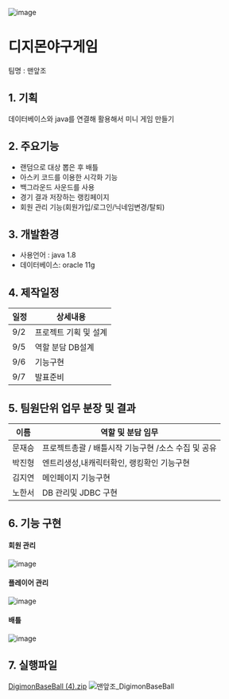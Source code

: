 ![image](https://user-images.githubusercontent.com/108584477/189010308-089630f7-abcd-4f69-8081-c5186affb272.png)


# 디지몬야구게임
팀명 : 맨앞조
## 1. 기획
데이터베이스와 java를 연결해 활용해서 미니 게임 만들기
## 2. 주요기능
 * 랜덤으로 대상 뽑은 후 배틀
 * 아스키 코드를 이용한 시각화 기능
 * 백그라운드 사운드를 사용
 * 경기 결과 저장하는 랭킹페이지
 * 회원 관리 기능(회원가입/로그인/닉네임변경/탈퇴)
## 3. 개발환경
* 사용언어 : java 1.8
* 데이터베이스: oracle 11g

## 4. 제작일정
일정|상세내용
---|---|
9/2|프로젝트 기획 및 설계
9/5|역할 분담 DB설계
9/6|기능구현
9/7|발표준비
## 5. 팀원단위 업무 분장 및 결과
이름|역할 및 분담 임무
---|---|
문재승|프로젝트총괄 / 배틀시작 기능구현 /소스 수집 및 공유
박진형|엔트리생성,내캐릭터확인, 랭킹확인 기능구현
김지연|메인페이지 기능구현
노한서|DB 관리및 JDBC 구현



## 6. 기능 구현

#### 회원 관리
![image](https://user-images.githubusercontent.com/108584477/189013568-82aa8bfe-dff3-4190-af01-06ddb00460d7.png)

#### 플레이어 관리
![image](https://user-images.githubusercontent.com/108584477/189013602-29a19e53-9036-41e7-847c-8b04dcd64f82.png)


#### 배틀
![image](https://user-images.githubusercontent.com/108584477/189013652-e4cb0082-fffa-4239-bf20-d4a4ad2ea570.png)



## 7. 실행파일
[DigimonBaseBall (4).zip](https://github.com/2022-SMHRD-SW-Fullstack-1/Digimon/files/9522780/DigimonBaseBall.4.zip)
![맨앞조_DigimonBaseBall](https://user-images.githubusercontent.com/112401561/189012669-f74446c1-e03b-4824-975b-293ffb314a41.gif)
